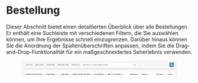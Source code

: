 # Bestellung

Dieser Abschnitt bietet einen detaillierten Überblick über alle Bestellungen. Er enthält eine Suchleiste mit verschiedenen Filtern, die Sie auswählen können, um Ihre Ergebnisse schnell einzugrenzen. Darüber hinaus können Sie die Anordnung der Spaltenüberschriften anpassen, indem Sie die Drag-and-Drop-Funktionalität für ein maßgeschneidertes Seherlebnis verwenden.

<figure><img src="../.gitbook/assets/purchase-order.png" alt=""><figcaption></figcaption></figure>
